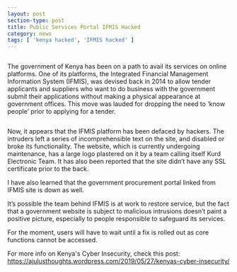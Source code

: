 ```yaml
---
layout: post
section-type: post
title: Public Services Portal IFMIS Hacked
category: news
tags: [ 'kenya hacked', 'IFMIS hacked' ]
---
```

<!-- wp:image {"id":84779,"align":"center"} -->
<div class="wp-block-image"><figure class="aligncenter"><img src="https://i2.wp.com/techweez.com/wp-content/uploads/2019/06/Hacked-IFMIS-site.jpg?resize=640%2C473&amp;ssl=1" alt="" class="wp-image-84779" /></figure></div>
<!-- /wp:image -->

<!-- wp:paragraph {"dropCap":true} -->
<p class="has-drop-cap">The government of Kenya has been on a path to avail its services on  online platforms. One of its platforms, the Integrated Financial  Management Information System (IFMIS), was devised back in 2014 to allow  tender applicants and suppliers who want to do business with the  government submit their applications without making a physical  appearance at government offices. This move was lauded for dropping the need to ‘know people’ prior to applying for a tender.</p>
<!-- /wp:paragraph -->

<!-- wp:image {"id":84780,"align":"center"} -->
<div class="wp-block-image"><figure class="aligncenter"><img src="https://i2.wp.com/techweez.com/wp-content/uploads/2019/06/IFMIS-not-secure-site.jpg?resize=640%2C242&amp;ssl=1" alt="" class="wp-image-84780" /></figure></div>
<!-- /wp:image -->

<!-- wp:paragraph -->
<p>Now, it appears that the IFMIS platform has been defaced by hackers. 
The intruders left a series of incomprehensible text on the site, and 
disabled or broke its functionality. The website, which is currently 
undergoing maintenance, has a large logo plastered on it by a team 
calling itself Kurd Electronic Team. It has also been reported that the 
site didn’t have any SSL certificate prior to the back.</p>
<!-- /wp:paragraph -->

<!-- wp:paragraph -->
<p>I have also learned that the government procurement portal linked from IFMIS site is down as well.</p>
<!-- /wp:paragraph -->

<!-- wp:paragraph -->
<p>It’s possible the team behind IFMIS is at work to restore service, but the  fact that a government website is subject to malicious intrusions doesn’t paint a positive picture, especially to people responsible to  safeguard its services.</p>
<!-- /wp:paragraph -->

<!-- wp:paragraph -->
<p>For the moment, users will have to wait until a fix is rolled out as core functions cannot be accessed.</p>
<!-- /wp:paragraph -->

<!-- wp:paragraph -->
<p>For more info on Kenya's Cyber Insecurity, check this post: <a href="https://ajulusthoughts.wordpress.com/2019/05/27/kenyas-cyber-insecurity/">https://ajulusthoughts.wordpress.com/2019/05/27/kenyas-cyber-insecurity/</a></p>
<!-- /wp:paragraph -->
